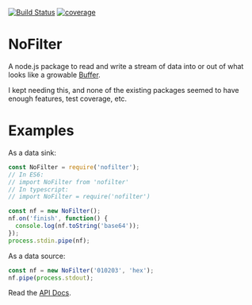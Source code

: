 [![Build Status](https://travis-ci.org/hildjj/nofilter.svg?branch=main)](https://travis-ci.org/hildjj/nofilter)
[![coverage](https://codecov.io/gh/hildjj/nofilter/branch/main/graph/badge.svg?token=7BdD02c03C)](https://codecov.io/gh/hildjj/nofilter)

# NoFilter

A node.js package to read and write a stream of data into or out of what looks
like a growable [Buffer](https://nodejs.org/api/buffer.html).

I kept needing this, and none of the existing packages seemed to have enough
features, test coverage, etc.

# Examples

As a data sink:
```javascript
const NoFilter = require('nofilter');
// In ES6:
// import NoFilter from 'nofilter'
// In typescript:
// import NoFilter = require('nofilter')

const nf = new NoFilter();
nf.on('finish', function() {
  console.log(nf.toString('base64'));
});
process.stdin.pipe(nf);
```

As a data source:
```javascript
const nf = new NoFilter('010203', 'hex');
nf.pipe(process.stdout);
```

Read the [API Docs](http://hildjj.github.io/nofilter/).
